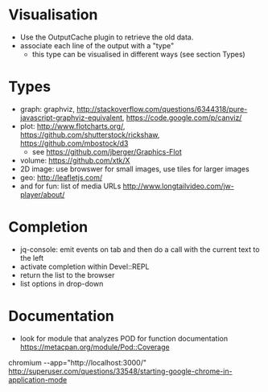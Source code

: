 # Visualisation

* Use the OutputCache plugin to retrieve the old data.
* associate each line of the output with a "type"
    * this type can be visualised in different ways (see section Types)

# Types

* graph: graphviz, http://stackoverflow.com/questions/6344318/pure-javascript-graphviz-equivalent, https://code.google.com/p/canviz/
* plot: http://www.flotcharts.org/, https://github.com/shutterstock/rickshaw, https://github.com/mbostock/d3
  * see <https://github.com/jberger/Graphics-Flot>
* volume: https://github.com/xtk/X
* 2D image: use browswer for small images, use tiles for larger images
* geo: http://leafletjs.com/
* and for fun: list of media URLs <http://www.longtailvideo.com/jw-player/about/>

# Completion

* jq-console: emit events on tab and then do a call with the current text to the left
* activate completion within Devel::REPL
* return the list to the browser
* list options in drop-down

# Documentation

* look for module that analyzes POD for function documentation
  <https://metacpan.org/module/Pod::Coverage>

chromium --app="http://localhost:3000/"
  <http://superuser.com/questions/33548/starting-google-chrome-in-application-mode>
